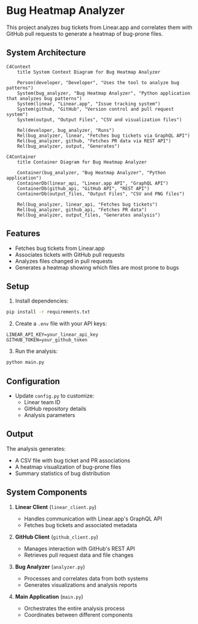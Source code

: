 # Bug Heatmap Analyzer

This project analyzes bug tickets from Linear.app and correlates them with GitHub pull requests to generate a heatmap of bug-prone files.

## System Architecture

```mermaid
C4Context
    title System Context Diagram for Bug Heatmap Analyzer

    Person(developer, "Developer", "Uses the tool to analyze bug patterns")
    System(bug_analyzer, "Bug Heatmap Analyzer", "Python application that analyzes bug patterns")
    System(linear, "Linear.app", "Issue tracking system")
    System(github, "GitHub", "Version control and pull request system")
    System(output, "Output Files", "CSV and visualization files")

    Rel(developer, bug_analyzer, "Runs")
    Rel(bug_analyzer, linear, "Fetches bug tickets via GraphQL API")
    Rel(bug_analyzer, github, "Fetches PR data via REST API")
    Rel(bug_analyzer, output, "Generates")
```

```mermaid
C4Container
    title Container Diagram for Bug Heatmap Analyzer

    Container(bug_analyzer, "Bug Heatmap Analyzer", "Python application")
    ContainerDb(linear_api, "Linear.app API", "GraphQL API")
    ContainerDb(github_api, "GitHub API", "REST API")
    ContainerDb(output_files, "Output Files", "CSV and PNG files")

    Rel(bug_analyzer, linear_api, "Fetches bug tickets")
    Rel(bug_analyzer, github_api, "Fetches PR data")
    Rel(bug_analyzer, output_files, "Generates analysis")
```

## Features

- Fetches bug tickets from Linear.app
- Associates tickets with GitHub pull requests
- Analyzes files changed in pull requests
- Generates a heatmap showing which files are most prone to bugs

## Setup

1. Install dependencies:
```bash
pip install -r requirements.txt
```

2. Create a `.env` file with your API keys:
```
LINEAR_API_KEY=your_linear_api_key
GITHUB_TOKEN=your_github_token
```

3. Run the analysis:
```bash
python main.py
```

## Configuration

- Update `config.py` to customize:
  - Linear team ID
  - GitHub repository details
  - Analysis parameters

## Output

The analysis generates:
- A CSV file with bug ticket and PR associations
- A heatmap visualization of bug-prone files
- Summary statistics of bug distribution

## System Components

1. **Linear Client** (`linear_client.py`)
   - Handles communication with Linear.app's GraphQL API
   - Fetches bug tickets and associated metadata

2. **GitHub Client** (`github_client.py`)
   - Manages interaction with GitHub's REST API
   - Retrieves pull request data and file changes

3. **Bug Analyzer** (`analyzer.py`)
   - Processes and correlates data from both systems
   - Generates visualizations and analysis reports

4. **Main Application** (`main.py`)
   - Orchestrates the entire analysis process
   - Coordinates between different components